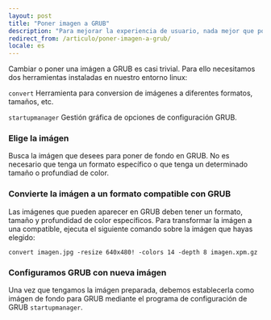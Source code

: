 ```yaml
---
layout: post
title: "Poner imagen a GRUB"
description: "Para mejorar la experiencia de usuario, nada mejor que poner una imágen personalizada"
redirect_from: /articulo/poner-imagen-a-grub/
locale: es
---
```


Cambiar o poner una imágen a GRUB es casi trivial. Para ello necesitamos dos herramientas instaladas en nuestro entorno linux:

`convert` Herramienta para conversion de imágenes a diferentes formatos, tamaños, etc.

`startupmanager` Gestión gráfica de opciones de configuración GRUB.

### Elige la imágen
Busca la imágen que desees para poner de fondo en GRUB. No es necesario que tenga un formato específico o que tenga un determinado tamaño o profundiad de color.

### Convierte la imágen a un formato compatible con GRUB
Las imágenes que pueden aparecer en GRUB deben tener un formato, tamaño y profundidad de color específicos. Para transformar la imágen a una compatible, ejecuta el siguiente comando sobre la imágen que hayas elegido:

    convert imagen.jpg -resize 640x480! -colors 14 -depth 8 imagen.xpm.gz

### Configuramos GRUB con nueva imágen
Una vez que tengamos la imágen preparada, debemos establecerla como imágen de fondo para GRUB mediante el programa de configuración de GRUB `startupmanager`.